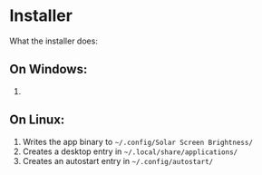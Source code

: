 # Installer

What the installer does:

## On Windows:

1. 

## On Linux:

1. Writes the app binary to `~/.config/Solar Screen Brightness/`
2. Creates a desktop entry in `~/.local/share/applications/`
3. Creates an autostart entry in `~/.config/autostart/`
